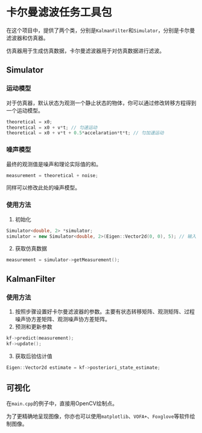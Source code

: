# 卡尔曼滤波任务工具包

在这个项目中，提供了两个类，分别是`KalmanFilter`和`Simulator`，分别是卡尔曼滤波器和仿真器。

仿真器用于生成仿真数据，卡尔曼滤波器用于对仿真数据进行滤波。

## Simulator

### 运动模型

对于仿真器，默认状态为观测一个静止状态的物体，你可以通过修改转移方程得到一个运动模型。

```cpp
theoretical = x0;
theoretical = x0 + v*t; // 匀速运动
theoretical = x0 + v*t + 0.5*accelaration*t*t; // 匀加速运动
```

### 噪声模型
最终的观测值是噪声和理论实际值的和。
```cpp
measurement = theoretical + noise;
```
同样可以修改此处的噪声模型。

### 使用方法
1. 初始化
```cpp
Simulator<double, 2> *simulator;
simulator = new Simulator<double, 2>(Eigen::Vector2d(0, 0), 5); // 输入为起始点与方差
```

2. 获取仿真数据
```cpp
measurement = simulator->getMeasurement();
```

## KalmanFilter

### 使用方法

1. 按照步骤设置好卡尔曼滤波器的参数。主要有状态转移矩阵、观测矩阵、过程噪声协方差矩阵、观测噪声协方差矩阵。
2. 预测和更新参数
```cpp
kf->predict(measurement);
kf->update();
```
3. 获取后验估计值
```cpp
Eigen::Vector2d estimate = kf->posteriori_state_estimate;
```

## 可视化
在`main.cpp`的例子中，直接用OpenCV绘制点。

为了更精确地呈现图像，你亦也可以使用`matplotlib`、`VOFA+`、`Foxglove`等软件绘制图像。